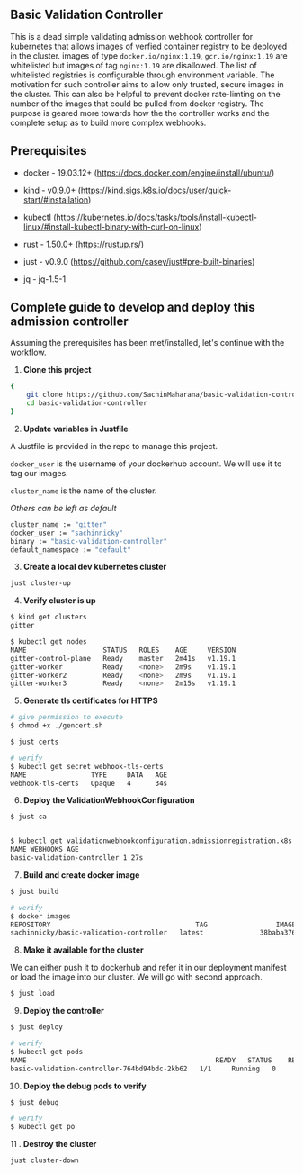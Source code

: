 ## Basic Validation Controller

This is a dead simple validating admission webhook controller for kubernetes that allows images of verfied container registry to be deployed in the cluster.
images of type `docker.io/nginx:1.19`, `gcr.io/nginx:1.19` are whitelisted but images of tag `nginx:1.19` are disallowed. The list of whitelisted registries is configurable through environment variable. The motivation for such controller aims to allow only trusted, secure images in the cluster. This can also be helpful to prevent docker rate-limting on the number of the images that could be pulled from docker registry.
The purpose is geared more towards how the the controller works and the complete setup as to build more complex webhooks.

## Prerequisites

- docker - 19.03.12+ (https://docs.docker.com/engine/install/ubuntu/)

* kind - v0.9.0+ (https://kind.sigs.k8s.io/docs/user/quick-start/#installation)

* kubectl (https://kubernetes.io/docs/tasks/tools/install-kubectl-linux/#install-kubectl-binary-with-curl-on-linux)

* rust - 1.50.0+ (https://rustup.rs/)

- just - v0.9.0 (https://github.com/casey/just#pre-built-binaries)

* jq - jq-1.5-1

## Complete guide to develop and deploy this admission controller

Assuming the prerequisites has been met/installed, let's continue with the workflow.

1. **Clone this project**

```bash
{
    git clone https://github.com/SachinMaharana/basic-validation-controller
    cd basic-validation-controller
}
```

2. **Update variables in Justfile**

A Justfile is provided in the repo to manage this project.

`docker_user` is the username of your dockerhub account. We will use it to tag our images.

`cluster_name` is the name of the cluster.

_Others can be left as default_

```bash
cluster_name := "gitter"
docker_user := "sachinnicky"
binary := "basic-validation-controller"
default_namespace := "default"
```

3. **Create a local dev kubernetes cluster**

```bash
just cluster-up
```

4. **Verify cluster is up**

```bash
$ kind get clusters
gitter

$ kubectl get nodes
NAME                   STATUS   ROLES    AGE     VERSION
gitter-control-plane   Ready    master   2m41s   v1.19.1
gitter-worker          Ready    <none>   2m9s    v1.19.1
gitter-worker2         Ready    <none>   2m9s    v1.19.1
gitter-worker3         Ready    <none>   2m15s   v1.19.1
```

5. **Generate tls certificates for HTTPS**

```bash
# give permission to execute
$ chmod +x ./gencert.sh

$ just certs

# verify
$ kubectl get secret webhook-tls-certs
NAME                TYPE     DATA   AGE
webhook-tls-certs   Opaque   4      34s
```

6. **Deploy the ValidationWebhookConfiguration**

```bash
$ just ca


$ kubectl get validationwebhookconfiguration.admissionregistration.k8s.io
NAME WEBHOOKS AGE
basic-validation-controller 1 27s

```

7. **Build and create docker image**

```bash
$ just build

# verify
$ docker images
REPOSITORY                                    TAG                 IMAGE ID            CREATED             SIZE
sachinnicky/basic-validation-controller   latest              38baba376694        1 hours ago         98.8MB
```

8. **Make it available for the cluster**

We can either push it to dockerhub and refer it in our deployment manifest or load the image into our cluster. We will go with second approach.

```bash
$ just load
```

9. **Deploy the controller**

```bash
$ just deploy

# verify
$ kubectl get pods
NAME                                               READY   STATUS    RESTARTS   AGE
basic-validation-controller-764bd94bdc-2kb62   1/1     Running   0          82s
```

10. **Deploy the debug pods to verify**

```bash
$ just debug

# verify
$ kubectl get po
```

11 . **Destroy the cluster**

```bash
just cluster-down
```

